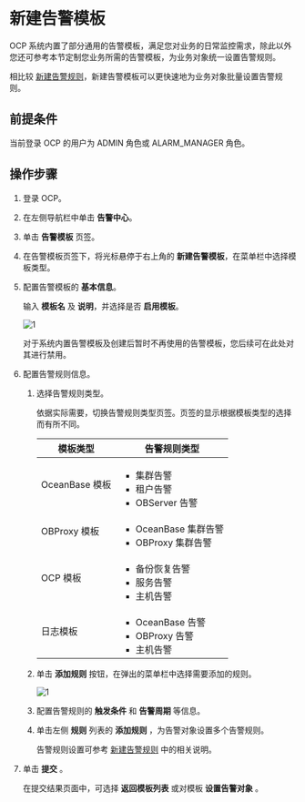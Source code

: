 # 新建告警模板

OCP 系统内置了部分通用的告警模板，满足您对业务的日常监控需求，除此以外您还可参考本节定制您业务所需的告警模板，为业务对象统一设置告警规则。

相比较 [新建告警规则](../300.manage-alert-rules/100.create-an-alert-rule.md)，新建告警模板可以更快速地为业务对象批量设置告警规则。

## 前提条件

当前登录 OCP 的用户为 ADMIN 角色或 ALARM_MANAGER 角色。

## 操作步骤

1. 登录 OCP。

2. 在左侧导航栏中单击 **告警中心**。

3. 单击 **告警模板** 页签。

4. 在告警模板页签下，将光标悬停于右上角的 **新建告警模板**，在菜单栏中选择模板类型。

5. 配置告警模板的 **基本信息**。

      输入 **模板名** 及 **说明**，并选择是否 **启用模板**。

      ![1](https://obbusiness-private.oss-cn-shanghai.aliyuncs.com/doc/img/ocp/401/%E6%A8%A1%E6%9D%BF%E5%9F%BA%E7%A1%80%E4%BF%A1%E6%81%AF1.png)

      对于系统内置告警模板及创建后暂时不再使用的告警模板，您后续可在此处对其进行禁用。

6. 配置告警规则信息。

   1. 选择告警规则类型。

      依据实际需要，切换告警规则类型页签。页签的显示根据模板类型的选择而有所不同。

      |  模板类型  |  告警规则类型   |
      |--------|---------|
      | OceanBase 模板    | <ul><li>集群告警</li> <li>租户告警</li><li>OBServer 告警</li></ul> |
      | OBProxy 模板   | <ul><li>OceanBase 集群告警</li> <li>OBProxy 集群告警</li></ul>   |
      | OCP 模板   |  <ul><li>备份恢复告警</li> <li>服务告警</li><li>主机告警</li></ul> |
      | 日志模板   | <ul><li>OceanBase 告警</li> <li>OBProxy 告警</li><li>主机告警</li> </ul> |

   2. 单击 **添加规则** 按钮，在弹出的菜单栏中选择需要添加的规则。

      ![1](https://obbusiness-private.oss-cn-shanghai.aliyuncs.com/doc/img/ocp/401/%E6%B7%BB%E5%8A%A0%E8%A7%84%E5%88%991.png)

   3. 配置告警规则的 **触发条件** 和 **告警周期** 等信息。

   4. 单击左侧 **规则** 列表的 **添加规则** ，为告警对象设置多个告警规则。

      告警规则设置可参考 [新建告警规则](../300.manage-alert-rules/100.create-an-alert-rule.md) 中的相关说明。

7. 单击 **提交** 。

   在提交结果页面中，可选择 **返回模板列表** 或对模板 **设置告警对象** 。
